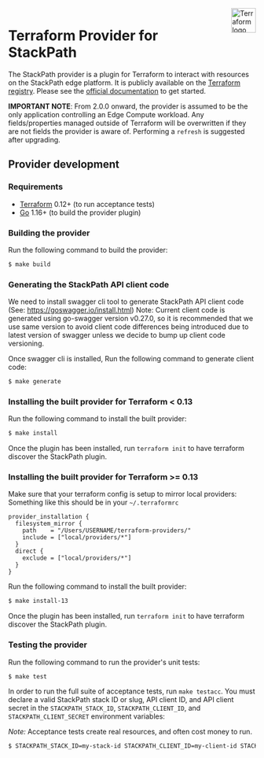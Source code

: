 <a href="https://terraform.io">
    <img src=".github/terraform_logo.svg" alt="Terraform logo" title="Terraform" align="right" height="50" />
</a>

# Terraform Provider for StackPath

The StackPath provider is a plugin for Terraform to interact with resources on the StackPath edge platform. It is publicly available on the [Terraform registry](https://registry.terraform.io/providers/stackpath/stackpath/latest). Please see the [official documentation](https://registry.terraform.io/providers/stackpath/stackpath/latest/docs) to get started.

**IMPORTANT NOTE**: From 2.0.0 onward, the provider is assumed to be the only application controlling an Edge Compute workload. Any fields/properties managed outside of Terraform
will be overwritten if they are not fields the provider is aware of. Performing a `refresh` is suggested after upgrading.

## Provider development

### Requirements

- [Terraform](https://www.terraform.io/downloads.html) 0.12+ (to run acceptance tests)
- [Go](https://golang.org/doc/install) 1.16+ (to build the provider plugin)

### Building the provider

Run the following command to build the provider:

```sh
$ make build
```

### Generating the StackPath API client code

We need to install swagger cli tool to generate StackPath API client code
(See: https://goswagger.io/install.html)
Note: Current client code is generated using go-swagger version v0.27.0, so it is
recommended that we use same version to avoid client code differences being introduced
due to latest version of swagger unless we decide to bump up client code versioning.

Once swagger cli is installed, Run the following command to generate client code:

```sh
$ make generate
```

### Installing the built provider for Terraform < 0.13

Run the following command to install the built provider:

```sh
$ make install
```

Once the plugin has been installed, run `terraform init` to have terraform discover the StackPath plugin.

### Installing the built provider for Terraform >= 0.13

Make sure that your terraform config is setup to mirror local providers:
Something like this should be in your `~/.terraformrc`

```
provider_installation {
  filesystem_mirror {
    path    = "/Users/USERNAME/terraform-providers/"
    include = ["local/providers/*"]
  }
  direct {
    exclude = ["local/providers/*"]
  }
}
```

Run the following command to install the built provider:

```sh
$ make install-13
```

Once the plugin has been installed, run `terraform init` to have terraform discover the StackPath plugin.

### Testing the provider

Run the following command to run the provider's unit tests:

```sh
$ make test
```

In order to run the full suite of acceptance tests, run `make testacc`. You must declare a valid StackPath stack ID or slug, API client ID, and API client secret in the `STACKPATH_STACK_ID`, `STACKPATH_CLIENT_ID`, and `STACKPATH_CLIENT_SECRET` environment variables:

_Note:_ Acceptance tests create real resources, and often cost money to run.

```sh
$ STACKPATH_STACK_ID=my-stack-id STACKPATH_CLIENT_ID=my-client-id STACKPATH_CLIENT_SECRET=my-client-secret make testacc
```
